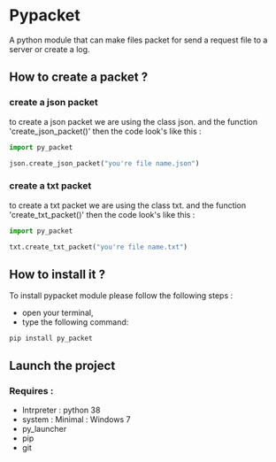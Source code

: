 # Pypacket 

A python module that can make files packet for send a request file to a server or create a log.

## How to create a packet ?

### create a json packet

to create a json packet we are using the class json.
and the function 'create_json_packet()'
then the code look's like this : 

```python
import py_packet

json.create_json_packet("you're file name.json")
```

### create a txt packet

to create a txt packet we are using the class txt.
and the function 'create_txt_packet()'
then the code look's like this : 

```python
import py_packet

txt.create_txt_packet("you're file name.txt")
```
## How to install it ?

To install pypacket module please follow the following steps :
- open your terminal,
- type the following command:
```
pip install py_packet
```

## Launch the project

### Requires :

- Intrpreter : python 38
- system : Minimal : Windows 7
- py_launcher
- pip
- git